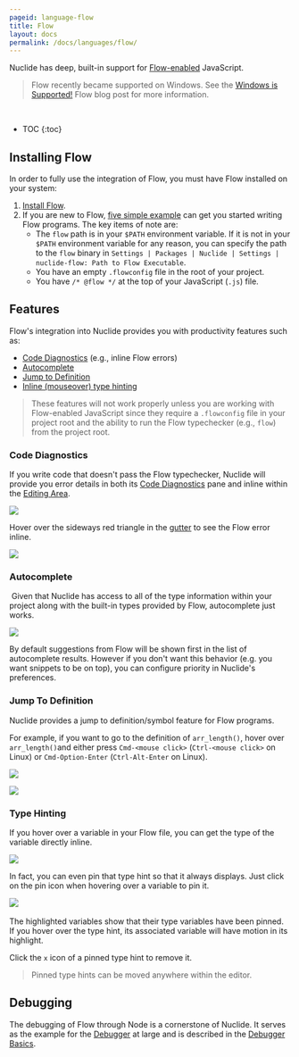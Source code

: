 ```yaml
---
pageid: language-flow
title: Flow
layout: docs
permalink: /docs/languages/flow/
---
```


Nuclide has deep, built-in support for [Flow-enabled](http://flowtype.org) JavaScript.

>Flow recently became supported on Windows.  See the [Windows is Supported!](https://flowtype.org/blog/2016/08/01/Windows-Support.html) Flow blog post for more information.

<br/>

* TOC
{:toc}

## Installing Flow

In order to fully use the integration of Flow, you must have Flow installed on your system:

1. [Install Flow](http://flowtype.org/docs/getting-started.html#installing-flow).
2. If you are new to Flow, [five simple example](http://flowtype.org/docs/five-simple-examples.html) can get you started writing Flow programs. The
key items of note are:
   * The `flow` path is in your `$PATH` environment variable. If it is not in your `$PATH` environment variable for any reason, you can specify the
   path to the `flow` binary in `Settings | Packages | Nuclide | Settings | nuclide-flow: Path to Flow Executable`.
   * You have an empty `.flowconfig` file in the root of your project.
   * You have `/* @flow */` at the top of your JavaScript (`.js`) file.

## Features

Flow's integration into Nuclide provides you with productivity features such as:

* [Code Diagnostics](#features__code-diagnostics) (e.g., inline Flow errors)
* [Autocomplete](#features__autocomplete)
* [Jump to Definition](#features__jump-to-definition)
* [Inline (mouseover) type hinting](#features__type-hinting)

> These features will not work properly unless you are working with Flow-enabled JavaScript since
> they require a `.flowconfig` file in your project root and the ability to run the Flow
> typechecker (e.g., `flow`) from the project root.

### Code Diagnostics

If you write code that doesn't pass the Flow typechecker, Nuclide will provide you error details in
both its [Code Diagnostics](/docs/editor/basics/#status-bar__code-diagnostics) pane and inline
within the [Editing Area](/docs/editor/basics/#editing-area).

![](/static/images/docs/language-flow-code-diagnostics.png)

Hover over the sideways red triangle in the [gutter](/docs/editor/basics/#gutter) to see the Flow
error inline.

![](/static/images/docs/language-flow-code-diagnostics-gutter.png)

### Autocomplete
​​
Given that Nuclide has access to all of the type information within your project along with the
built-in types provided by Flow, autocomplete just works.

![](/static/images/docs/language-flow-autocomplete.png)

By default suggestions from Flow will be shown first in the list of autocomplete results.
However if you don't want this behavior (e.g. you want snippets to be on top),
you can configure priority in Nuclide's preferences.

### Jump To Definition

Nuclide provides a jump to definition/symbol feature for Flow programs.

For example, if you want to go to the definition of `arr_length()`, hover over
`arr_length()`and either press `Cmd-<mouse click>` (`Ctrl-<mouse click>` on Linux) or
`Cmd-Option-Enter` (`Ctrl-Alt-Enter` on Linux).

![](/static/images/docs/language-flow-jump-to-definition-link.png)

![](/static/images/docs/language-flow-jump-to-definition-result.png)

### Type Hinting

If you hover over a variable in your Flow file, you can get the type of the variable directly
inline.

![](/static/images/docs/language-flow-typehint.png)

In fact, you can even pin that type hint so that it always displays. Just click on the pin icon
when hovering over a variable to pin it.

​​![](/static/images/docs/language-flow-pinned-typehint.png)

The highlighted variables show that their type variables have been pinned. If you hover over the
type hint, its associated variable will have motion in its highlight.

Click the `x` icon of a pinned type hint to remove it.

> Pinned type hints can be moved anywhere within the editor.

## Debugging

The debugging of Flow through Node is a cornerstone of Nuclide. It serves as the example for
the [Debugger](/docs/features/debugger/) at large and is described in the [Debugger Basics](/docs/features/debugger/#basics).

